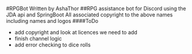 #RPGBot
Written by AshaThor
##RPG assistance bot for Discord using the JDA api and SpringBoot
All associated copyright to the above names including names and logos
####ToDo
* add copyright and look at licences we need to add
* finish channel logic
* add error checking to dice rolls